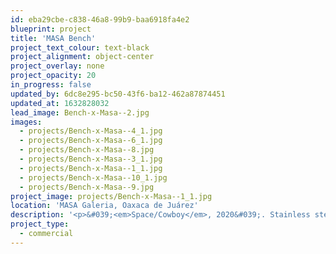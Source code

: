 ```yaml
---
id: eba29cbe-c838-46a8-99b9-baa6918fa4e2
blueprint: project
title: 'MASA Bench'
project_text_colour: text-black
project_alignment: object-center
project_overlay: none
project_opacity: 20
in_progress: false
updated_by: 6dc8e295-bc50-43f6-ba12-462a87874451
updated_at: 1632828032
lead_image: Bench-x-Masa--2.jpg
images:
  - projects/Bench-x-Masa--4_1.jpg
  - projects/Bench-x-Masa--6_1.jpg
  - projects/Bench-x-Masa--8.jpg
  - projects/Bench-x-Masa--3_1.jpg
  - projects/Bench-x-Masa--1_1.jpg
  - projects/Bench-x-Masa--10_1.jpg
  - projects/Bench-x-Masa--9.jpg
project_image: projects/Bench-x-Masa--1_1.jpg
location: 'MASA Galeria, Oaxaca de Juárez'
description: '<p>&#039;<em>Space/Cowboy</em>, 2020&#039;. Stainless steel base structure and an integrated seat composed of horsehair and wool fabric.</p>'
project_type:
  - commercial
---
```

